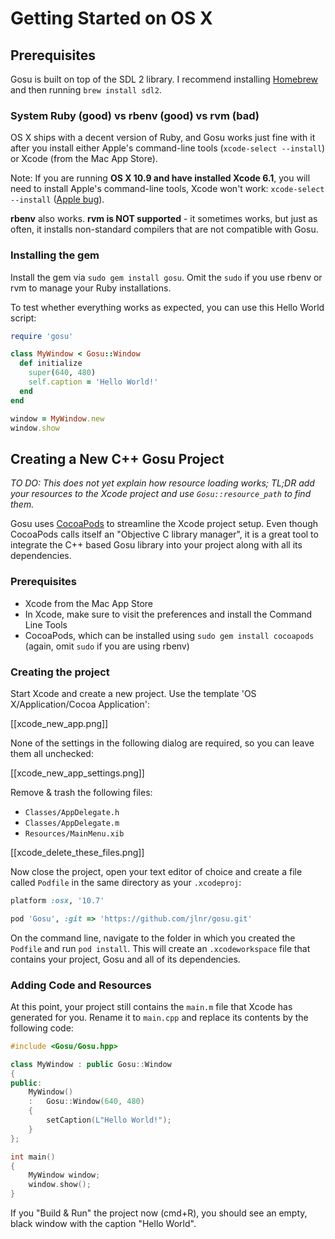 # Getting Started on OS X

## Prerequisites

Gosu is built on top of the SDL 2 library. I recommend installing [Homebrew](http://brew.sh) and then running `brew install sdl2`.

### System Ruby (good) vs rbenv (good) vs rvm (bad)

OS X ships with a decent version of Ruby, and Gosu works just fine with it after you install either Apple's command-line tools (`xcode-select --install`) or Xcode (from the Mac App Store).

Note: If you are running **OS X 10.9 and have installed Xcode 6.1**, you will need to install Apple's command-line tools, Xcode won't work: `xcode-select --install` ([Apple bug](https://github.com/Homebrew/homebrew/issues/33431)).

**rbenv** also works. **rvm is NOT supported** - it sometimes works, but just as often, it installs non-standard compilers that are not compatible with Gosu.

### Installing the gem

Install the gem via `sudo gem install gosu`. Omit the `sudo` if you use rbenv or rvm to manage your Ruby installations.

To test whether everything works as expected, you can use this Hello World script:

```ruby
require 'gosu'

class MyWindow < Gosu::Window
  def initialize
    super(640, 480)
    self.caption = 'Hello World!'
  end
end

window = MyWindow.new
window.show
```

## Creating a New C++ Gosu Project

*TO DO: This does not yet explain how resource loading works; TL;DR add your resources to the Xcode project and use `Gosu::resource_path` to find them.*

Gosu uses [CocoaPods](http://cocoapods.org/) to streamline the Xcode project setup. Even though CocoaPods calls itself an "Objective C library manager", it is a great tool to integrate the C++ based Gosu library into your project along with all its dependencies.

### Prerequisites

* Xcode from the Mac App Store
* In Xcode, make sure to visit the preferences and install the Command Line Tools
* CocoaPods, which can be installed using `sudo gem install cocoapods` (again, omit `sudo` if you are using rbenv)

### Creating the project

Start Xcode and create a new project. Use the template 'OS X/Application/Cocoa Application':

[[xcode_new_app.png]]

None of the settings in the following dialog are required, so you can leave them all unchecked:

[[xcode_new_app_settings.png]]

Remove & trash the following files:

* `Classes/AppDelegate.h`
* `Classes/AppDelegate.m`
* `Resources/MainMenu.xib`

[[xcode_delete_these_files.png]]

Now close the project, open your text editor of choice and create a file called `Podfile` in the same directory as your `.xcodeproj`:

```ruby
platform :osx, '10.7'

pod 'Gosu', :git => 'https://github.com/jlnr/gosu.git'
```

On the command line, navigate to the folder in which you created the `Podfile` and run `pod install`. This will create an `.xcodeworkspace` file that contains your project, Gosu and all of its dependencies.

### Adding Code and Resources

At this point, your project still contains the `main.m` file that Xcode has generated for you. Rename it to `main.cpp` and replace its contents by the following code:

```cpp
#include <Gosu/Gosu.hpp>

class MyWindow : public Gosu::Window
{
public:
    MyWindow()
    :   Gosu::Window(640, 480)
    {
        setCaption(L"Hello World!");
    }
};

int main()
{
    MyWindow window;
    window.show();
}
```

If you "Build & Run" the project now (cmd+R), you should see an empty, black window with the caption "Hello World".